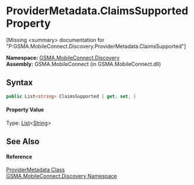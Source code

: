 ProviderMetadata.ClaimsSupported Property
=========================================

[Missing &lt;summary> documentation for "P:GSMA.MobileConnect.Discovery.ProviderMetadata.ClaimsSupported"]


**Namespace:** [GSMA.MobileConnect.Discovery][1]  
**Assembly:** GSMA.MobileConnect (in GSMA.MobileConnect.dll)

Syntax
------

```csharp
public List<string> ClaimsSupported { get; set; }
```

#### Property Value
Type: [List][2]&lt;[String][3]>

See Also
--------

#### Reference
[ProviderMetadata Class][4]  
[GSMA.MobileConnect.Discovery Namespace][1]  

[1]: ../README.md
[2]: http://msdn.microsoft.com/en-us/library/6sh2ey19
[3]: http://msdn.microsoft.com/en-us/library/s1wwdcbf
[4]: README.md
[5]: ../../_icons/Help.png